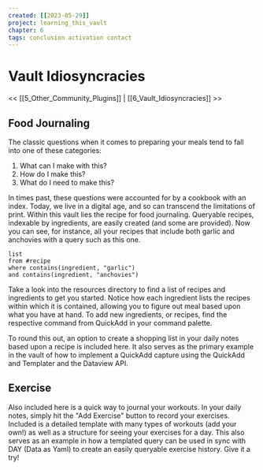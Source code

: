 ```yaml
---
created: [[2023-05-29]]
project: learning_this_vault
chapter: 6
tags: conclusion activation contact
---
```

# Vault Idiosyncracies
<< [[5_Other_Community_Plugins]] | [[6_Vault_Idiosyncracies]] >>

## Food Journaling
The classic questions when it comes to preparing your meals tend to fall into one of these categories:
1. What can I make with this?
2. How do I make this?
3. What do I need to make this?

In times past, these questions were accounted for by a cookbook with an index. Today, we live in a digital age, and so can transcend the limitations of print. Within this vault lies the recipe for food journaling. Queryable recipes, indexable by ingredients, are easily created (and some are provided). Now you can see, for instance, all your recipes that include both garlic and anchovies with a query such as this one.

```dataview
list
from #recipe 
where contains(ingredient, "garlic")
and contains(ingredient, "anchovies")
```

Take a look into the resources directory to find a list of recipes and ingredients to get you started. Notice how each ingredient lists the recipes within which it is contained, allowing you to figure out meal based upon what you have at hand. To add new ingredients, or recipes, find the respective command from QuickAdd in your command palette. 

To round this out, an option to create a shopping list in your daily notes based upon a recipe is included here. It also serves as the primary example in the vault of how to implement a QuickAdd capture using the QuickAdd and Templater and the Dataview API. 

## Exercise
Also included here is a quick way to journal your workouts. In your daily notes, simply hit the "Add Exercise" button to record your exercises. Included is a detailed template with many types of workouts (add your own!) as well as a structure for seeing your exercises for a day. This also serves as an example in how a templated query can be used in sync with DAY (Data as Yaml) to create an easily queryable exercise history. Give it a try!